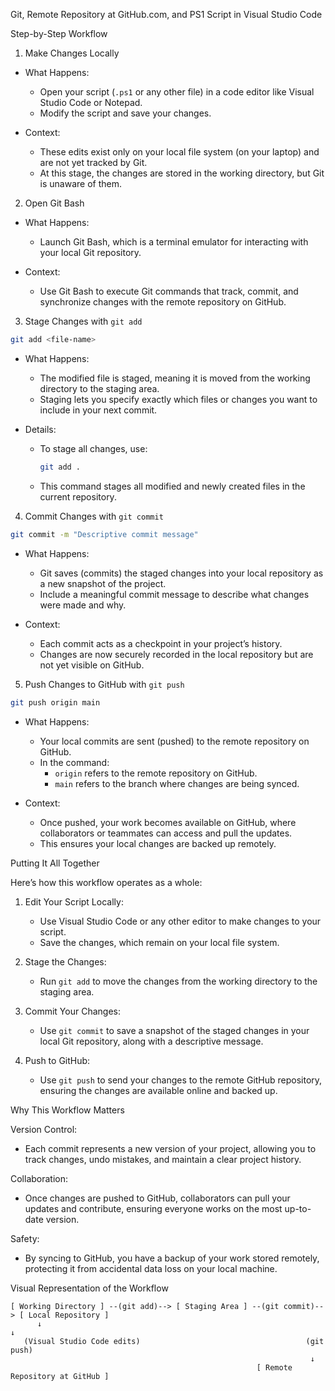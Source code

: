 Git, Remote Repository at GitHub.com, and PS1 Script in Visual Studio Code

Step-by-Step Workflow

1. Make Changes Locally
- What Happens:
  - Open your script (`.ps1` or any other file) in a code editor like Visual Studio Code or Notepad.
  - Modify the script and save your changes.
  
- Context:
  - These edits exist only on your local file system (on your laptop) and are not yet tracked by Git.
  - At this stage, the changes are stored in the working directory, but Git is unaware of them.

2. Open Git Bash
- What Happens:
  - Launch Git Bash, which is a terminal emulator for interacting with your local Git repository.
  
- Context:
  - Use Git Bash to execute Git commands that track, commit, and synchronize changes with the remote repository on GitHub.

3. Stage Changes with `git add`
```bash
git add <file-name>
```
- What Happens:
  - The modified file is staged, meaning it is moved from the working directory to the staging area.
  - Staging lets you specify exactly which files or changes you want to include in your next commit.
  
- Details:
  - To stage all changes, use:
    ```bash
    git add .
    ```
  - This command stages all modified and newly created files in the current repository.

4. Commit Changes with `git commit`
```bash
git commit -m "Descriptive commit message"
```
- What Happens:
  - Git saves (commits) the staged changes into your local repository as a new snapshot of the project.
  - Include a meaningful commit message to describe what changes were made and why.

- Context:
  - Each commit acts as a checkpoint in your project’s history.
  - Changes are now securely recorded in the local repository but are not yet visible on GitHub.

5. Push Changes to GitHub with `git push`
```bash
git push origin main
```
- What Happens:
  - Your local commits are sent (pushed) to the remote repository on GitHub.
  - In the command:
    - `origin` refers to the remote repository on GitHub.
    - `main` refers to the branch where changes are being synced.

- Context:
  - Once pushed, your work becomes available on GitHub, where collaborators or teammates can access and pull the updates.
  - This ensures your local changes are backed up remotely.

Putting It All Together

Here’s how this workflow operates as a whole:

1. Edit Your Script Locally:
   - Use Visual Studio Code or any other editor to make changes to your script.
   - Save the changes, which remain on your local file system.

2. Stage the Changes:
   - Run `git add` to move the changes from the working directory to the staging area.

3. Commit Your Changes:
   - Use `git commit` to save a snapshot of the staged changes in your local Git repository, along with a descriptive message.

4. Push to GitHub:
   - Use `git push` to send your changes to the remote GitHub repository, ensuring the changes are available online and backed up.

Why This Workflow Matters

Version Control:
- Each commit represents a new version of your project, allowing you to track changes, undo mistakes, and maintain a clear project history.

Collaboration:
- Once changes are pushed to GitHub, collaborators can pull your updates and contribute, ensuring everyone works on the most up-to-date version.

Safety:
- By syncing to GitHub, you have a backup of your work stored remotely, protecting it from accidental data loss on your local machine.

Visual Representation of the Workflow

```plaintext
[ Working Directory ] --(git add)--> [ Staging Area ] --(git commit)--> [ Local Repository ]
      ↓                                                                ↓
   (Visual Studio Code edits)                                     (git push)
                                                                   ↓
                                                       [ Remote Repository at GitHub ]
```
